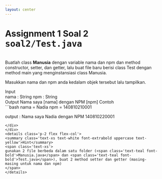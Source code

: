 ```yaml
---
layout: center
---
```

# Assignment 1 Soal 2 <kbd>soal2/<span class='text-teal'>Test.java</span></kbd>

<br>
Buatlah class <b>Manusia</b> dengan variable nama dan npm dan method constructor, setter, dan getter, lalu buat file baru berisi class Test dengan method main yang menginstansiasi class Manusia. 

Masukkan nama dan npm anda kedalam objek tersebut lalu tampilkan.

<div class='mt-6 grid grid-cols-[0.2fr_1.5fr] items-center text-sm'>
<span class='text-xs text-white font-extrabold uppercase text-yellow'>Input</span>
<div class='flex flex-col mb-2'>
<span>nama : String</span>
<span>npm : String</span>
</div>
<span class='text-xs text-white font-extrabold uppercase text-yellow'>Output</span>
<span>Nama saya [<span class='text-green'>nama</span>] dengan NPM [<span class='text-green'>npm</span>]</span>
<span class='text-xs text-white font-extrabold uppercase text-yellow'>Contoh</span>
<div class='mt-4 flex flex-col mb-2'>
```bash
nama    = Nadia
npm     = 140810210001

output  :
Nama saya Nadia dengan NPM 140810220001
```
</div>
</div>
<details class='p-2 flex flex-col'>
<summary class='text-xs text-white font-extrabold uppercase text-yellow'>Hint</summary>
<span class='text-xs'>
gunakan 2 file berbeda dalam satu folder (<span class='text-teal font-bold'>Manusia.java</span> dan <span class='text-teal font-bold'>Test.java</span>), buat 2 method setter dan getter (masing-masing untuk nama dan npm)
</span>
</details>
